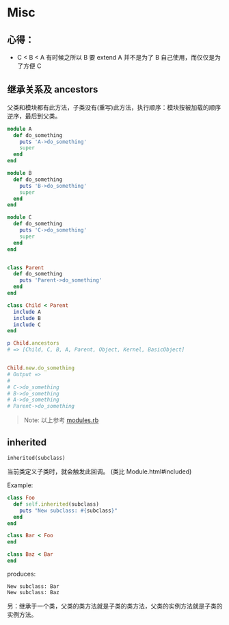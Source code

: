# Misc

## 心得：

- C < B < A 有时候之所以 B 要 extend A 并不是为了 B 自己使用，而仅仅是为了方便 C

## 继承关系及 ancestors

父类和模块都有此方法，子类没有(重写)此方法，执行顺序：模块按被加载的顺序逆序，最后到父类。

```ruby
module A
  def do_something
    puts 'A->do_something'
    super
  end
end

module B
  def do_something
    puts 'B->do_something'
    super
  end
end

module C
  def do_something
    puts 'C->do_something'
    super
  end
end


class Parent
  def do_something
    puts 'Parent->do_something'
  end
end

class Child < Parent
  include A
  include B
  include C
end

p Child.ancestors
# => [Child, C, B, A, Parent, Object, Kernel, BasicObject]


Child.new.do_something
# Output =>
#
# C->do_something
# B->do_something
# A->do_something
# Parent->do_something
```

> Note: 以上参考 [modules.rb](https://gist.github.com/andrewberls/8090332)

## inherited

`inherited(subclass)`

当前类定义子类时，就会触发此回调。
(类比 Module.html#included)

Example:

```ruby
class Foo
  def self.inherited(subclass)
    puts "New subclass: #{subclass}"
  end
end

class Bar < Foo
end

class Baz < Bar
end
```

produces:

```
New subclass: Bar
New subclass: Baz
```

另：继承于一个类，父类的类方法就是子类的类方法，父类的实例方法就是子类的实例方法。
